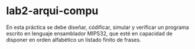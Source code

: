 # lab2-arqui-compu
En esta práctica se debe diseñar, códificar, simular y verificar un programa escrito en lenguaje ensamblador MIPS32, que esté en capacidad de disponer en orden alfabético un listado finito de frases.